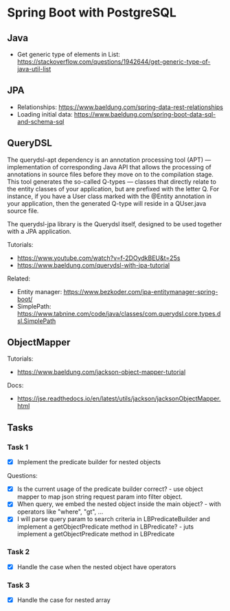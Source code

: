 # Spring Boot with PostgreSQL

## Java
- Get generic type of elements in List: https://stackoverflow.com/questions/1942644/get-generic-type-of-java-util-list

## JPA
- Relationships: https://www.baeldung.com/spring-data-rest-relationships
- Loading initial data: https://www.baeldung.com/spring-boot-data-sql-and-schema-sql

## QueryDSL

The querydsl-apt dependency is an annotation processing tool (APT) — implementation of corresponding Java API that allows the processing of annotations in source files before they move on to the compilation stage. This tool generates the so-called Q-types — classes that directly relate to the entity classes of your application, but are prefixed with the letter Q. For instance, if you have a User class marked with the @Entity annotation in your application, then the generated Q-type will reside in a QUser.java source file.

The querydsl-jpa library is the Querydsl itself, designed to be used together with a JPA application.

Tutorials: 
- https://www.youtube.com/watch?v=f-2DOydkBEU&t=25s
- https://www.baeldung.com/querydsl-with-jpa-tutorial

Related:
- Entity manager: https://www.bezkoder.com/jpa-entitymanager-spring-boot/
- SimplePath: https://www.tabnine.com/code/java/classes/com.querydsl.core.types.dsl.SimplePath


## ObjectMapper

Tutorials:
- https://www.baeldung.com/jackson-object-mapper-tutorial

Docs:
- https://jse.readthedocs.io/en/latest/utils/jackson/jacksonObjectMapper.html

## Tasks

### Task 1

- [x] Implement the predicate builder for nested objects

Questions:
- [x] Is the current usage of the predicate builder correct? - use object mapper to map json string request param into filter object.
- [x] When query, we embed the nested object inside the main object? - with operators like "where", "gt", ...
- [x] I will parse query param to search criteria in LBPredicateBuilder and implement a getObjectPredicate method in LBPredicate? - juts implement a getObjectPredicate method in LBPredicate

### Task 2

- [x] Handle the case when the nested object have operators

### Task 3

- [x] Handle the case for nested array